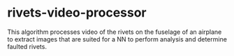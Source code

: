 # rivets-video-processor
This algorithm processes video of the rivets on the fuselage of an airplane to extract images that are suited for a NN to perform analysis and determine faulted rivets.
